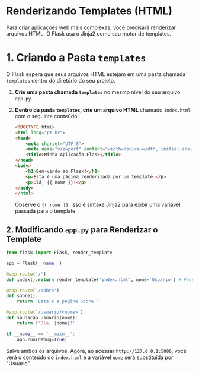 # Renderizando Templates (HTML)

Para criar aplicações web mais complexas, você precisará renderizar arquivos HTML. O Flask usa o Jinja2 como seu motor de templates.

# 1. Criando a Pasta `templates`

O Flask espera que seus arquivos HTML estejam em uma pasta chamada `templates` dentro do diretório do seu projeto.

1. **Crie uma pasta chamada `templates`** no mesmo nível do seu arquivo `app.py`.
2. **Dentro da pasta `templates`, crie um arquivo HTML** chamado `index.html` com o seguinte conteúdo:
    
    ```html
    <!DOCTYPE html>
    <html lang="pt-br">
    <head>
        <meta charset="UTF-8">
        <meta name="viewport" content="width=device-width, initial-scale=1.0">
        <title>Minha Aplicação Flask</title>
    </head>
    <body>
        <h1>Bem-vindo ao Flask!</h1>
        <p>Esta é uma página renderizada por um template.</p>
        <p>Olá, {{ nome }}!</p>
    </body>
    </html>
    ```
    
    Observe o `{{ nome }}`. Isso é sintaxe Jinja2 para exibir uma variável passada para o template.
    

## 2. Modificando `app.py` para Renderizar o Template

```python
from flask import Flask, render_template

app = Flask(__name__)

@app.route('/')
def index():return render_template('index.html', nome='Usuário') # Passa a variável 'nome' para o template

@app.route('/sobre')
def sobre():
    return 'Esta é a página Sobre.'

@app.route('/usuario/<nome>')
def saudacao_usuario(nome):
    return f'Olá, {nome}!'

if __name__ == '__main__':
    app.run(debug=True)
```

Salve ambos os arquivos. Agora, ao acessar `http://127.0.0.1:5000`, você verá o conteúdo do `index.html` e a variável `nome` será substituída por "Usuário".